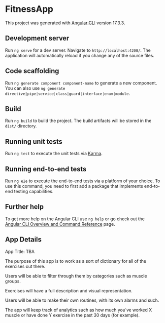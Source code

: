 # FitnessApp

This project was generated with [Angular CLI](https://github.com/angular/angular-cli) version 17.3.3.

## Development server

Run `ng serve` for a dev server. Navigate to `http://localhost:4200/`. The application will automatically reload if you change any of the source files.

## Code scaffolding

Run `ng generate component component-name` to generate a new component. You can also use `ng generate directive|pipe|service|class|guard|interface|enum|module`.

## Build

Run `ng build` to build the project. The build artifacts will be stored in the `dist/` directory.

## Running unit tests

Run `ng test` to execute the unit tests via [Karma](https://karma-runner.github.io).

## Running end-to-end tests

Run `ng e2e` to execute the end-to-end tests via a platform of your choice. To use this command, you need to first add a package that implements end-to-end testing capabilities.

## Further help

To get more help on the Angular CLI use `ng help` or go check out the [Angular CLI Overview and Command Reference](https://angular.io/cli) page.



## App Details

App Title: TBA

The purpose of this app is to work as a sort of dictionary for all of the exercises out there.

Users will be able to filter through them by categories such as muscle groups.

Exercises will have a full description and visual representation.

Users will be able to make their own routines, with its own alarms and such.

The app will keep track of analytics such as how much you've worked X muscle or
have done Y exercise in the past 30 days (for example).